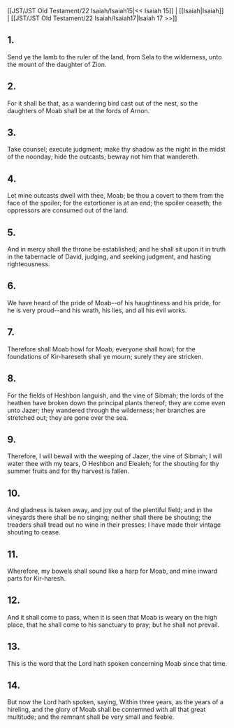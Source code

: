 [[JST/JST Old Testament/22 Isaiah/Isaiah15|<< Isaiah 15]] | [[Isaiah|Isaiah]] | [[JST/JST Old Testament/22 Isaiah/Isaiah17|Isaiah 17 >>]]
## 1.
Send ye the lamb to the ruler of the land, from Sela to the wilderness, unto the mount of the daughter of Zion.
## 2.
For it shall be that, as a wandering bird cast out of the nest, so the daughters of Moab shall be at the fords of Arnon.
## 3.
Take counsel; execute judgment; make thy shadow as the night in the midst of the noonday; hide the outcasts; bewray not him that wandereth.
## 4.
Let mine outcasts dwell with thee, Moab; be thou a covert to them from the face of the spoiler; for the extortioner is at an end; the spoiler ceaseth; the oppressors are consumed out of the land.
## 5.
And in mercy shall the throne be established; and he shall sit upon it in truth in the tabernacle of David, judging, and seeking judgment, and hasting righteousness.
## 6.
We have heard of the pride of Moab\--of his haughtiness and his pride, for he is very proud\--and his wrath, his lies, and all his evil works.
## 7.
Therefore shall Moab howl for Moab; everyone shall howl; for the foundations of Kir-hareseth shall ye mourn; surely they are stricken.
## 8.
For the fields of Heshbon languish, and the vine of Sibmah; the lords of the heathen have broken down the principal plants thereof; they are come even unto Jazer; they wandered through the wilderness; her branches are stretched out; they are gone over the sea.
## 9.
Therefore, I will bewail with the weeping of Jazer, the vine of Sibmah; I will water thee with my tears, O Heshbon and Elealeh; for the shouting for thy summer fruits and for thy harvest is fallen.
## 10.
And gladness is taken away, and joy out of the plentiful field; and in the vineyards there shall be no singing; neither shall there be shouting; the treaders shall tread out no wine in their presses; I have made their vintage shouting to cease.
## 11.
Wherefore, my bowels shall sound like a harp for Moab, and mine inward parts for Kir-haresh.
## 12.
And it shall come to pass, when it is seen that Moab is weary on the high place, that he shall come to his sanctuary to pray; but he shall not prevail.
## 13.
This is the word that the Lord hath spoken concerning Moab since that time.
## 14.
But now the Lord hath spoken, saying, Within three years, as the years of a hireling, and the glory of Moab shall be contemned with all that great multitude; and the remnant shall be very small and feeble.

